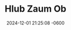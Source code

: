 ---
layout: movie-video-data
date:   2024-12-01 21:25:08 -0600
categories: movie

# Search Queries
title:  "Hlub Zaum Ob" 

# Movie Attributes
movie_title: "Hlub Zaum Ob"
permalink: /movie/Hlub-Zaum-Ob
name: "Hlub Zaum Ob"
link: "/movie/Hlub-Zaum-Ob"
thumbnail: "/assets/images/movie_thumbnails/Hlub Zaum Ob.jpeg"
sequel: ""
synopsis: "Meej tau cog lus rau Nkauj See haistias tsis tau See ces cia nws ua nraug laus mus li. Nkauj See Cog lus rau Meej haistias, hnub twg tsis muaj tej me hauv roob hauv hav lawd, hnub ntawv See txojkev hlub Meej mam li xaus. Meej thiaj tso siab plhuav mus kawm txuj. Tiamsis hnub tsis tau ntev, hmo tsis tau ntau Nkauj See twb hloov siab mus ua luag nkauj nyab lawm. Koob Meej thiaj ua lub neej ntxuag kua muag. Nkauj See xav haistias tau tus muaj txiaj nplua nuj lawm ces lub neej yuav tshav ntuj. Tiamsis nws lub neej mus ua luag nyab tsuas muaj tsaus ntuj nti nrog lub kua muag. Thaum nkawv ob leeg lub kua muag poob, nkawv mam paub haistias txojkev hlub uas tau cog tseg tiamsis muab thuav lawd, iab npaum li cas. Caw nej nawvdaws saib seb Koob Meej thiab Nkauj See nkawv txojkev hlub xaus li cas."
producers: "Golden Path Entertainment"
director: "Muas Lis"
writers: "Muas Lis"
video: "https://www.youtube.com/embed/MzFABWO59UU"
cast:
  - name: "Kwm Lis"
  - name: "Zuag 'Naiv' Vaaj"
  - name: "Tsheem Yaaj"
  - name: "Vam Lis Thoj"
  - name: "Neeb Hawj"
  - name: "Maiv Lis Yaj"
  - name: "Mais Xyooj"
  - name: "Xaiv Xaab Yaaj"
  - name: "Kaag 'Xaiv Xaab' Yaaj"
  - name: "Ntxhoo 'Nchaiv Yis' Lis"
basemovie: "Niam Nkauj Zuag Paj & Txiv Nraug Ntsuag Part 1"
year: "2020"
release-type: "VHS"
total_parts: 0
storage: "private"
---